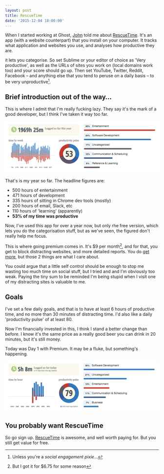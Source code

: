 ```yaml
---
layout: post
title: RescueTime
date: '2015-12-04 18:00:00'
---
```


When I started working at Ghost, [John](https://twitter.com/johnonolan/) told me about [RescueTime](https://www.rescuetime.com/ref/810757). It's an app (with a website counterpart) that you install on your computer. It tracks what application and websites you use, and analyses how productive they are.

it lets you categorise. So set Sublime or your editor of choice as 'Very productive', as well as the URLs of sites you work on (local domains work too) and your score should go up. Then set YouTube, Twitter, Reddit, Facebook – and anything else that you tend to peruse on a daily basis – to be very unproductive[^1].

## Brief introduction out of the way…

This is where I admit that I'm really fucking lazy. They say it's the mark of a good developer, but I think I've taken it way too far.

![My year so far](/images/rescuetime-2015.png)

That's is my year so far. The headline figures are:

* 500 hours of entertainment
* 471 hours of development
* 335 hours of sitting in Chrome dev tools (mostly)
* 200 hours of email, Slack, etc
* 110 hours of 'learning' (apparently)
* **53% of my time was productive**

Now, I've used this app for over a year now, but only rhe free version, which lets you do the categorisation stuff, but as we've seen, the figured don't really help me focus.

This is where going premium comes in. It's $9 per month[^2], and for that, you get to block distracting websites, and more detailed reports. You do [get more](https://www.rescuetime.com/plans), but those 2 things are what I care about.

You could argue that a little self control should be enough to stop me wasting too much time on social stuff, but I tried and and I'm obviously too weak. Paying the tiny sum to be reminded I'm being stupid when I visit one of my distracting sites is valuable to me.

## Goals

I've set a few daily goals, and that is to have at least 6 hours of productive time, and no more than 30 minutes of distracting time. I'd also like a daily 'productivity pulse' of at least 80.

Now I'm financially invested in this, I think I stand a better change than before. I know it's the same price as a really good beer you can drink in 20 minutes, but it's still money.

Today was Day 1 with Premium. It may be a fluke, but something's happening.

![RescueTime December 4th 2015](/images/rescuetime-2015-12-04.png)

## You probably want RescueTime

So go sign up. [RescueTime](https://www.rescuetime.com/ref/810757) is awesome, and well worth paying for. But you still get value for free.

[^1]: Unless you're a _social engagement pixie_...
[^2]: But I got it for $6.75 for some reason